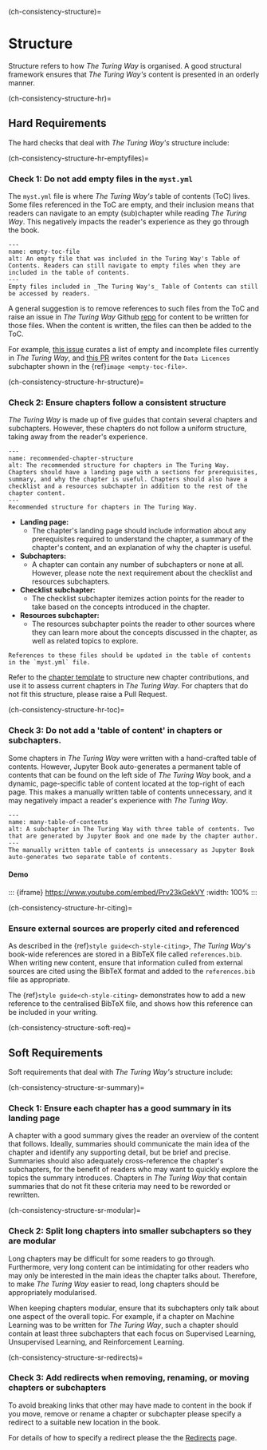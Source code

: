 (ch-consistency-structure)=
# Structure

Structure refers to how _The Turing Way_ is organised.
A good structural framework ensures that _The Turing Way's_ content is presented in an orderly manner.

(ch-consistency-structure-hr)=
## Hard Requirements

The hard checks that deal with _The Turing Way's_ structure include:

(ch-consistency-structure-hr-emptyfiles)=
### Check 1: Do not add empty files in the `myst.yml`

The `myst.yml` file is where _The Turing Way's_ table of contents (ToC) lives.
Some files referenced in the ToC are empty, and their inclusion means that readers can navigate to an empty (sub)chapter while reading _The Turing Way_.
This negatively impacts the reader's experience as they go through the book.

```{figure} ../../../figures/empty-toc-file.*
---
name: empty-toc-file
alt: An empty file that was included in the Turing Way's Table of Contents. Readers can still navigate to empty files when they are included in the table of contents.
---
Empty files included in _The Turing Way's_ Table of Contents can still be accessed by readers.
```

A general suggestion is to remove references to such files from the ToC and raise an issue in _The Turing Way_ Github [repo](https://github.com/the-turing-way/the-turing-way) for content to be written for those files.
When the content is written, the files can then be added to the ToC.

For example, [this issue](https://github.com/the-turing-way/the-turing-way/issues/1391) curates a list of empty and incomplete files currently in _The Turing Way_, and
[this PR](https://github.com/the-turing-way/the-turing-way/pull/1448) writes content for the `Data Licences` subchapter shown in the {ref}`image <empty-toc-file>`.

(ch-consistency-structure-hr-structure)=
### Check 2: Ensure chapters follow a consistent structure

_The Turing Way_ is made up of five guides that contain several chapters and subchapters.
However, these chapters do not follow a uniform structure, taking away from the reader's experience.

```{figure} ../../../figures/recommended-chapter-structure.*
---
name: recommended-chapter-structure
alt: The recommended structure for chapters in The Turing Way. Chapters should have a landing page with a sections for prerequisites, summary, and why the chapter is useful. Chapters should also have a checklist and a resources subchapter in addition to the rest of the chapter content.
---
Recommended structure for chapters in The Turing Way.
```

- **Landing page:**
    - The chapter's landing page should include information about any prerequisites required to understand the chapter, a summary of the chapter's content, and an explanation of why the chapter is useful.
- **Subchapters:**
    - A chapter can contain any number of subchapters or none at all. However, please note the next requirement about the checklist and resources subchapters.
- **Checklist subchapter:**
    - The checklist subchapter itemizes action points for the reader to take based on the concepts introduced in the chapter.
- **Resources subchapter:**
    - The resources subchapter points the reader to other sources where they can learn more about the concepts discussed in the chapter, as well as related topics to explore.

```{attention} Please note that making chapters follow this structure may require splitting some of the existing content into new files.
References to these files should be updated in the table of contents in the `myst.yml` file.
```

Refer to the [chapter template](https://github.com/the-turing-way/the-turing-way/tree/main/book/templates/chapter-template) to structure new chapter contributions, and use it to assess current chapters in _The Turing Way_.
For chapters that do not fit this structure, please raise a Pull Request.

(ch-consistency-structure-hr-toc)=
### Check 3: Do not add a 'table of content' in chapters or subchapters.

Some chapters in _The Turing Way_ were written with a hand-crafted table of contents.
However, Jupyter Book auto-generates a permanent table of contents that can be found on the left side of _The Turing Way_ book, and a dynamic, page-specific table of content located at the top-right of each page.
This makes a manually written table of contents unnecessary, and it may negatively impact a reader's experience with _The Turing Way_.

```{figure} ../../../figures/many-table-of-contents.*
---
name: many-table-of-contents
alt: A subchapter in The Turing Way with three table of contents. Two that are generated by Jupyter Book and one made by the chapter author.
---
The manually written table of contents is unnecessary as Jupyter Book auto-generates two separate table of contents.
```

#### Demo

::: {iframe} https://www.youtube.com/embed/Prv23kGekVY
:width: 100%
:::


(ch-consistency-structure-hr-citing)=
### Ensure external sources are properly cited and referenced

As described in the {ref}`style guide<ch-style-citing>`, _The Turing Way_'s book-wide references are stored in a BibTeX file called `references.bib`.
When writing new content, ensure that information culled from external sources are cited using the BibTeX format and added to the `references.bib` file as appropriate.

The {ref}`style guide<ch-style-citing>` demonstrates how to add a new reference to the centralised BibTeX file, and shows how this reference can be included in your writing.

(ch-consistency-structure-soft-req)=
## Soft Requirements

Soft requirements that deal with _The Turing Way's_ structure include:

(ch-consistency-structure-sr-summary)=
### Check 1: Ensure each chapter has a good summary in its landing page

A chapter with a good summary gives the reader an overview of the content that follows.
Ideally, summaries should communicate the main idea of the chapter and identify any supporting detail, but be brief and precise.
Summaries should also adequately cross-reference the chapter's subchapters, for the benefit of readers who may want to quickly explore the topics the summary introduces.
Chapters in _The Turing Way_ that contain summaries that do not fit these criteria may need to be reworded or rewritten.

(ch-consistency-structure-sr-modular)=
### Check 2: Split long chapters into smaller subchapters so they are modular

Long chapters may be difficult for some readers to go through.
Furthermore, very long content can be intimidating for other readers who may only be interested in the main ideas the chapter talks about.
Therefore, to make  _The Turing Way_ easier to read, long chapters should be appropriately modularised.

When keeping chapters modular, ensure that its subchapters only talk about one aspect of the overall topic.
For example, if a chapter on Machine Learning was to be written for _The Turing Way_, such a chapter should contain at least three subchapters that each focus on Supervised Learning, Unsupervised Learning, and Reinforcement Learning.

(ch-consistency-structure-sr-redirects)=
### Check 3: Add redirects when removing, renaming, or moving chapters or subchapters

To avoid breaking links that other may have made to content in the book if you move, remove or rename a chapter or subchapter please specify a redirect to a suitable new location in the book.

For details of how to specify a redirect please the the [Redirects](#ch-infrastructure-redirects) page.

